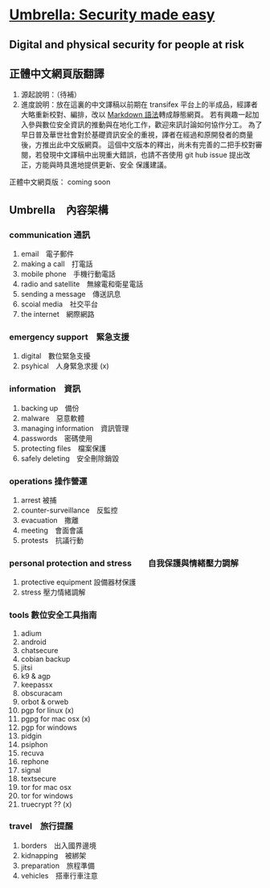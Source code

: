 [Umbrella: Security made easy](https://secfirst.org/)
===============================
Digital and physical security for people at risk
-------------------------------------------------------

## 正體中文網頁版翻譯

1. 源起說明：（待補）
2. 進度說明：放在這裏的中文譯稿以前期在 transifex 平台上的半成品，經譯者大略重新校對、編排，改以 [Markdown 語法](https://github.com/securityfirst/Umbrella_content/tree/master/md/en)轉成靜態網頁。
若有興趣一起加入參與數位安全資訊的推動與在地化工作，歡迎來訊討論如何協作分工。
為了早日普及華世社會對於基礎資訊安全的重視，譯者在經過和原開發者的商量後，方推出此中文版網頁。
這個中文版本的釋出，尚未有完善的二把手校對審閱，若發現中文譯稿中出現重大錯誤，也請不吝使用 git hub issue 提出改正，方能與時具進地提供更新、安全
保護建議。

正體中文網頁版： coming soon

## Umbrella　內容架構
### communication 通訊
1. email　電子郵件
2. making a call　打電話
3. mobile phone　手機行動電話
4. radio and satellite　無線電和衛星電話
5. sending a message　傳送訊息
6. scoial media　社交平台
7. the internet　網際網路

### emergency support　緊急支援
1. digital　數位緊急支擾
2. psyhical　人身緊急求援 (x)

### information　資訊
1. backing up　備份
2. malware　惡意軟體
3. managing information　資訊管理
4. passwords　密碼使用
5. protecting files　檔案保護
6. safely deleting　安全刪除銷毀

### operations 操作營運
1. arrest 被捕
2. counter-surveillance　反監控
3. evacuation　撒離
4. meeting　會面會議
5. protests　抗議行動

### personal protection and stress　　自我保護與情緒壓力調解
1. protective equipment  設備器材保護
2. stress 壓力情緒調解

### tools 數位安全工具指南
1. adium
2. android
3. chatsecure
4. cobian backup
5. jitsi
6. k9 & agp
7. keepassx
8. obscuracam
9. orbot & orweb
10. pgp for linux  (x)
11. pgpg for mac osx  (x)
12. pgp for windows
13. pidgin
14. psiphon
15. recuva  
16. rephone
17. signal
18. textsecure
19. tor for mac osx
20. tor for windows
21. truecrypt ?? (x)

### travel　旅行提醒
1. borders　出入國界邊境
2. kidnapping　被綁架
3. preparation　旅程準備
4. vehicles　搭車行車注意
